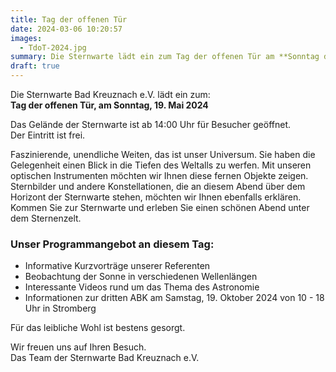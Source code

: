 ```yaml
---
title: Tag der offenen Tür
date: 2024-03-06 10:20:57
images:
  - TdoT-2024.jpg
summary: Die Sternwarte lädt ein zum Tag der offenen Tür am **Sonntag den 19. Mai 2024**. Ab **14:00 Uhr** ist das Gelände der Sternwarte geöffnet. Der Eintritt ist frei.
draft: true
---
```


Die Sternwarte Bad Kreuznach e.V. lädt ein zum:  
**Tag der offenen Tür, am Sonntag, 19. Mai 2024**

Das Gelände der Sternwarte ist ab 14:00 Uhr für Besucher geöffnet.  
Der Eintritt ist frei.

Faszinierende, unendliche Weiten, das ist unser Universum. Sie haben die Gelegenheit einen Blick in die Tiefen des Weltalls zu werfen. Mit unseren optischen Instrumenten möchten wir Ihnen diese fernen Objekte zeigen. Sternbilder und andere Konstellationen, die an diesem Abend über dem Horizont der Sternwarte stehen, möchten wir Ihnen ebenfalls erklären.
Kommen Sie zur Sternwarte und erleben Sie einen schönen Abend unter dem Sternenzelt.

### Unser Programmangebot an diesem Tag:

- Informative Kurzvorträge unserer Referenten
- Beobachtung der Sonne in verschiedenen Wellenlängen
- Interessante Videos rund um das Thema des Astronomie
- Informationen zur dritten ABK am Samstag, 19. Oktober 2024 von 10 - 18 Uhr in Stromberg

Für das leibliche Wohl ist bestens gesorgt.

Wir freuen uns auf Ihren Besuch.  
Das Team der Sternwarte Bad Kreuznach e.V.
